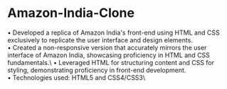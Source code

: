# Amazon-India-Clone
•	Developed a replica of Amazon India's front-end using HTML and CSS exclusively to replicate the user interface and design elements.\
•	Created a non-responsive version that accurately mirrors the user interface of Amazon India, showcasing proficiency in HTML and CSS fundamentals.\ 
•	Leveraged HTML for structuring content and CSS for styling, demonstrating proficiency in front-end development.\
•	Technologies used: HTML5 and CSS4/CSS3\
